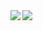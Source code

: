 <img align="left" src="https://github-readme-stats.vercel.app/api?username=Wayzq-0001&count_private=true&line_height=21&show_icons=true&hide_border=true&theme=midnight-purple"/>
<img align="left" src="https://github-readme-stats.vercel.app/api/top-langs/?username=Wayzq-0001&layout=compact&card_width=445&hide_border=true&theme=midnight-purple"/>
